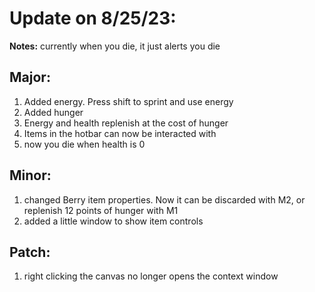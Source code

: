 # Update on 8/25/23:
**Notes:** currently when you die, it just alerts you die

## Major:
1. Added energy. Press shift to sprint and use energy
2. Added hunger
3. Energy and health replenish at the cost of hunger
4. Items in the hotbar can now be interacted with
5. now you die when health is 0

## Minor:
1. changed Berry item properties. Now it can be discarded with M2, or replenish 12 points of hunger with M1
2. added a little window to show item controls

## Patch:
1. right clicking the canvas no longer opens the context window
